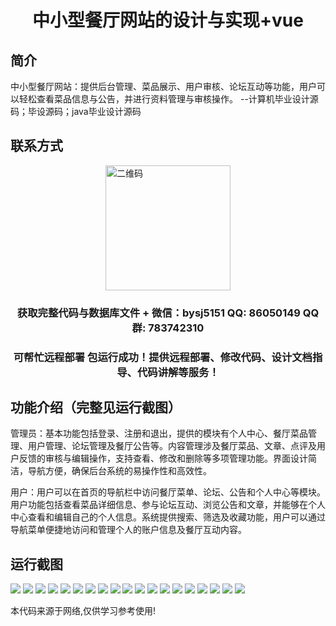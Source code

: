 <p><h1 align="center">中小型餐厅网站的设计与实现+vue</h1></p>

## 简介
中小型餐厅网站：提供后台管理、菜品展示、用户审核、论坛互动等功能，用户可以轻松查看菜品信息与公告，并进行资料管理与审核操作。    --计算机毕业设计源码；毕设源码；java毕业设计源码


## 联系方式
<img src="https://bs-1329754181.cos.ap-shanghai.myqcloud.com/wx.jpg" alt="二维码" style="display: block; margin: 0 auto;" width="200px">
<p><h3 align="center">获取完整代码与数据库文件 + 微信：bysj5151 QQ: 86050149 QQ群: 783742310</h3></p>
<p><h3 align="center">可帮忙远程部署 包运行成功！提供远程部署、修改代码、设计文档指导、代码讲解等服务！</h3></p>

## 功能介绍（完整见运行截图）
管理员：基本功能包括登录、注册和退出，提供的模块有个人中心、餐厅菜品管理、用户管理、论坛管理及餐厅公告等。内容管理涉及餐厅菜品、文章、点评及用户反馈的审核与编辑操作，支持查看、修改和删除等多项管理功能。界面设计简洁，导航方便，确保后台系统的易操作性和高效性。

用户：用户可以在首页的导航栏中访问餐厅菜单、论坛、公告和个人中心等模块。用户功能包括查看菜品详细信息、参与论坛互动、浏览公告和文章，并能够在个人中心查看和编辑自己的个人信息。系统提供搜索、筛选及收藏功能，用户可以通过导航菜单便捷地访问和管理个人的账户信息及餐厅互动内容。


## 运行截图
![](https://bs-1329754181.cos.ap-shanghai.myqcloud.com/ssm/SmallMediumRestaurantWebsite/img/001.jpg)
![](https://bs-1329754181.cos.ap-shanghai.myqcloud.com/ssm/SmallMediumRestaurantWebsite/img/002.jpg)
![](https://bs-1329754181.cos.ap-shanghai.myqcloud.com/ssm/SmallMediumRestaurantWebsite/img/003.jpg)
![](https://bs-1329754181.cos.ap-shanghai.myqcloud.com/ssm/SmallMediumRestaurantWebsite/img/004.jpg)
![](https://bs-1329754181.cos.ap-shanghai.myqcloud.com/ssm/SmallMediumRestaurantWebsite/img/005.jpg)
![](https://bs-1329754181.cos.ap-shanghai.myqcloud.com/ssm/SmallMediumRestaurantWebsite/img/006.jpg)
![](https://bs-1329754181.cos.ap-shanghai.myqcloud.com/ssm/SmallMediumRestaurantWebsite/img/007.jpg)
![](https://bs-1329754181.cos.ap-shanghai.myqcloud.com/ssm/SmallMediumRestaurantWebsite/img/008.jpg)
![](https://bs-1329754181.cos.ap-shanghai.myqcloud.com/ssm/SmallMediumRestaurantWebsite/img/009.jpg)
![](https://bs-1329754181.cos.ap-shanghai.myqcloud.com/ssm/SmallMediumRestaurantWebsite/img/010.jpg)
![](https://bs-1329754181.cos.ap-shanghai.myqcloud.com/ssm/SmallMediumRestaurantWebsite/img/011.jpg)
![](https://bs-1329754181.cos.ap-shanghai.myqcloud.com/ssm/SmallMediumRestaurantWebsite/img/012.jpg)
![](https://bs-1329754181.cos.ap-shanghai.myqcloud.com/ssm/SmallMediumRestaurantWebsite/img/013.jpg)
![](https://bs-1329754181.cos.ap-shanghai.myqcloud.com/ssm/SmallMediumRestaurantWebsite/img/014.jpg)
![](https://bs-1329754181.cos.ap-shanghai.myqcloud.com/ssm/SmallMediumRestaurantWebsite/img/015.jpg)
![](https://bs-1329754181.cos.ap-shanghai.myqcloud.com/ssm/SmallMediumRestaurantWebsite/img/016.jpg)
![](https://bs-1329754181.cos.ap-shanghai.myqcloud.com/ssm/SmallMediumRestaurantWebsite/img/017.jpg)
![](https://bs-1329754181.cos.ap-shanghai.myqcloud.com/ssm/SmallMediumRestaurantWebsite/img/018.jpg)
![](https://bs-1329754181.cos.ap-shanghai.myqcloud.com/ssm/SmallMediumRestaurantWebsite/img/019.jpg)

<p>本代码来源于网络,仅供学习参考使用!</p>

